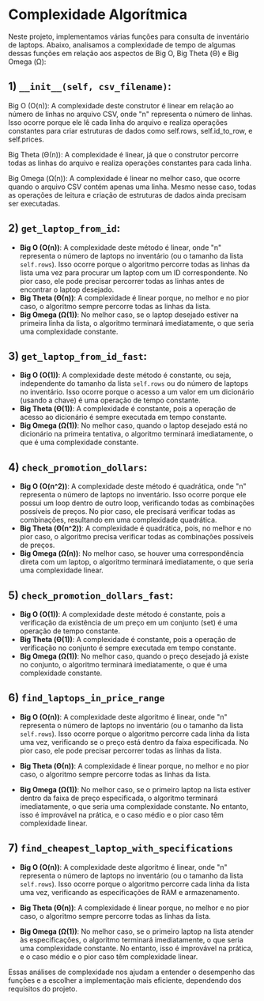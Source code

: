 # Complexidade Algorítmica

Neste projeto, implementamos várias funções para consulta de inventário de laptops. Abaixo, analisamos a complexidade de tempo de algumas dessas funções em relação aos aspectos de Big O, Big Theta (Θ) e Big Omega (Ω):

## 1) `__init__(self, csv_filename)`:

Big O (O(n)): A complexidade deste construtor é linear em relação ao número de linhas no arquivo CSV, onde "n" representa o número de linhas. Isso ocorre porque ele lê cada linha do arquivo e realiza operações constantes para criar estruturas de dados como self.rows, self.id_to_row, e self.prices.

Big Theta (Θ(n)): A complexidade é linear, já que o construtor percorre todas as linhas do arquivo e realiza operações constantes para cada linha.

Big Omega (Ω(n)): A complexidade é linear no melhor caso, que ocorre quando o arquivo CSV contém apenas uma linha. Mesmo nesse caso, todas as operações de leitura e criação de estruturas de dados ainda precisam ser executadas.

## 2) `get_laptop_from_id`:

- **Big O (O(n))**: A complexidade deste método é linear, onde "n" representa o número de laptops no inventário (ou o tamanho da lista `self.rows`). Isso ocorre porque o algoritmo percorre todas as linhas da lista uma vez para procurar um laptop com um ID correspondente. No pior caso, ele pode precisar percorrer todas as linhas antes de encontrar o laptop desejado.
- **Big Theta (Θ(n))**: A complexidade é linear porque, no melhor e no pior caso, o algoritmo sempre percorre todas as linhas da lista.
- **Big Omega (Ω(1))**: No melhor caso, se o laptop desejado estiver na primeira linha da lista, o algoritmo terminará imediatamente, o que seria uma complexidade constante.

## 3) `get_laptop_from_id_fast`:

- **Big O (O(1))**: A complexidade deste método é constante, ou seja, independente do tamanho da lista `self.rows` ou do número de laptops no inventário. Isso ocorre porque o acesso a um valor em um dicionário (usando a chave) é uma operação de tempo constante.
- **Big Theta (Θ(1))**: A complexidade é constante, pois a operação de acesso ao dicionário é sempre executada em tempo constante.
- **Big Omega (Ω(1))**: No melhor caso, quando o laptop desejado está no dicionário na primeira tentativa, o algoritmo terminará imediatamente, o que é uma complexidade constante.

## 4) `check_promotion_dollars`:

- **Big O (O(n^2))**: A complexidade deste método é quadrática, onde "n" representa o número de laptops no inventário. Isso ocorre porque ele possui um loop dentro de outro loop, verificando todas as combinações possíveis de preços. No pior caso, ele precisará verificar todas as combinações, resultando em uma complexidade quadrática.
- **Big Theta (Θ(n^2))**: A complexidade é quadrática, pois, no melhor e no pior caso, o algoritmo precisa verificar todas as combinações possíveis de preços.
- **Big Omega (Ω(n))**: No melhor caso, se houver uma correspondência direta com um laptop, o algoritmo terminará imediatamente, o que seria uma complexidade linear.

## 5) `check_promotion_dollars_fast`:

- **Big O (O(1))**: A complexidade deste método é constante, pois a verificação da existência de um preço em um conjunto (set) é uma operação de tempo constante.
- **Big Theta (Θ(1))**: A complexidade é constante, pois a operação de verificação no conjunto é sempre executada em tempo constante.
- **Big Omega (Ω(1))**: No melhor caso, quando o preço desejado já existe no conjunto, o algoritmo terminará imediatamente, o que é uma complexidade constante.


## 6) `find_laptops_in_price_range`

- **Big O (O(n))**: A complexidade deste algoritmo é linear, onde "n" representa o número de laptops no inventário (ou o tamanho da lista `self.rows`). Isso ocorre porque o algoritmo percorre cada linha da lista uma vez, verificando se o preço está dentro da faixa especificada. No pior caso, ele pode precisar percorrer todas as linhas da lista.

- **Big Theta (Θ(n))**: A complexidade é linear porque, no melhor e no pior caso, o algoritmo sempre percorre todas as linhas da lista.

- **Big Omega (Ω(1))**: No melhor caso, se o primeiro laptop na lista estiver dentro da faixa de preço especificada, o algoritmo terminará imediatamente, o que seria uma complexidade constante. No entanto, isso é improvável na prática, e o caso médio e o pior caso têm complexidade linear.

## 7) `find_cheapest_laptop_with_specifications`

- **Big O (O(n))**: A complexidade deste algoritmo é linear, onde "n" representa o número de laptops no inventário (ou o tamanho da lista `self.rows`). Isso ocorre porque o algoritmo percorre cada linha da lista uma vez, verificando as especificações de RAM e armazenamento.

- **Big Theta (Θ(n))**: A complexidade é linear porque, no melhor e no pior caso, o algoritmo sempre percorre todas as linhas da lista.

- **Big Omega (Ω(1))**: No melhor caso, se o primeiro laptop na lista atender às especificações, o algoritmo terminará imediatamente, o que seria uma complexidade constante. No entanto, isso é improvável na prática, e o caso médio e o pior caso têm complexidade linear.

Essas análises de complexidade nos ajudam a entender o desempenho das funções e a escolher a implementação mais eficiente, dependendo dos requisitos do projeto.